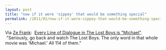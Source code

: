 ```yaml
---
layout: post
title: "now if it were 'sippey' that would be something special"
permalink: /2011/02/now-if-it-were-sippey-that-would-be-something-special.html
---
```


<p>Via <a href="http://www.zefrank.com/zesblog/archives/2011/02/lost_boys_is_mi_1.html" target="_self">Ze Frank</a>: &#0160;<a href="http://vimeo.com/18732878" target="_self">Every Line of Dialogue in The Lost Boys is &quot;Michael&quot;</a>. &#0160;&quot;Seriously, go back and watch The Lost Boys. The only word in that whole movie was &#39;Michael.&#39; All 114 of them.&quot;</p>


